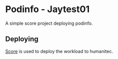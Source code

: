 # Podinfo - Jaytest01

A simple score project deploying podinfo.

## Deploying

[Score](https://score.dev/) is used to deploy the workload to humanitec.
